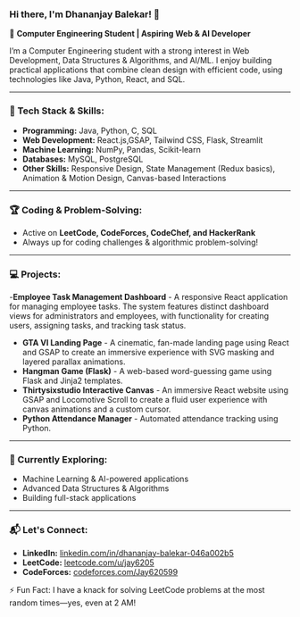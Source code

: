 ### Hi there, I'm Dhananjay Balekar! 👋

🚀 **Computer Engineering Student | Aspiring Web & AI Developer**

I’m a Computer Engineering student with a strong interest in Web Development, Data Structures & Algorithms, and AI/ML. I enjoy building practical applications that combine clean design with efficient code, using technologies like Java, Python, React, and SQL.

---

### 🔧 Tech Stack & Skills:
- **Programming:** Java, Python, C, SQL
- **Web Development:** React.js,GSAP, Tailwind CSS, Flask, Streamlit
- **Machine Learning:** NumPy, Pandas, Scikit-learn
- **Databases:** MySQL, PostgreSQL
- **Other Skills:** Responsive Design, State Management (Redux basics), Animation & Motion Design, Canvas-based Interactions

---

### 🏆 Coding & Problem-Solving:
- Active on **LeetCode, CodeForces, CodeChef, and HackerRank**
- Always up for coding challenges & algorithmic problem-solving!

---

### 💻 Projects:
-**Employee Task Management Dashboard** - A responsive React application for managing employee tasks. The system features distinct dashboard views for administrators and employees, with functionality for creating users, assigning tasks, and tracking task status.
- **GTA VI Landing Page** - A cinematic, fan-made landing page using React and GSAP to create an immersive experience with SVG masking and layered parallax animations.
- **Hangman Game (Flask)** - A web-based word-guessing game using Flask and Jinja2 templates.
- **Thirtysixstudio Interactive Canvas** - An immersive React website using GSAP and Locomotive Scroll to create a fluid user experience with canvas animations and a custom cursor.
- **Python Attendance Manager** - Automated attendance tracking using Python.

---

### 🎯 Currently Exploring:
- Machine Learning & AI-powered applications
- Advanced Data Structures & Algorithms
- Building full-stack applications

---

### 📬 Let's Connect:
- **LinkedIn:** [linkedin.com/in/dhananjay-balekar-046a002b5](https://linkedin.com/in/dhananjay-balekar-046a002b5/)
- **LeetCode:** [leetcode.com/u/jay6205](https://leetcode.com/u/jay6205/)
- **CodeForces:** [codeforces.com/Jay620599](https://codeforces.com/profile/Jay620599)

⚡ Fun Fact: I have a knack for solving LeetCode problems at the most random times—yes, even at 2 AM!
